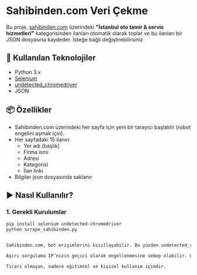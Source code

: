 # Sahibinden.com Veri Çekme

Bu proje, [sahibinden.com](https://www.sahibinden.com) üzerindeki **"İstanbul oto tamir & servis hizmetleri"** kategorisinden ilanları otomatik olarak toplar ve bu ilanları bir JSON dosyasına kaydeder. İsteğe bağlı değiştirebilirsiniz

## 🧰 Kullanılan Teknolojiler

- Python 3.x
- [Selenium](https://www.selenium.dev/)
- [undetected_chromedriver](https://github.com/ultrafunkamsterdam/undetected-chromedriver)
- JSON

## 📦 Özellikler

- Sahibinden.com üzerindeki her sayfa için yeni bir tarayıcı başlatılır (robot engelini aşmak için).
- Her sayfadaki 15 ilanın:
  - Yer adı (başlık)
  - Firma ismi
  - Adresi
  - Kategorisi
  - İlan linki
- Bilgiler json dosyasında saklanır

## ▶️ Nasıl Kullanılır?

### 1. Gerekli Kurulumlar

```bash
pip install selenium undetected-chromedriver
python scrape_sahibinden.py


Sahibinden.com, bot erişimlerini kısıtlayabilir. Bu yüzden undetected_chromedriver kullanılır.

Aşırı sorgulama IP’nizin geçici olarak engellenmesine sebep olabilir. Gecikmeleri ve sayfa sayısını ihtiyacınıza göre ayarlayın.

Ticari olmayan, sadece eğitimsel ve kişisel kullanım içindir.

